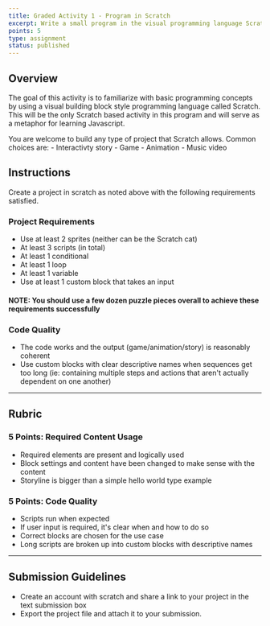 ```yaml
---
title: Graded Activity 1 - Program in Scratch
excerpt: Write a small program in the visual programming language Scratch.
points: 5
type: assignment
status: published
---
```


<h2>Overview</h2>

The goal of this activity is to familiarize with basic programming concepts by using a visual building block style programming language called Scratch. This will be the only Scratch based activity in this program and will serve as a metaphor for learning Javascript.

You are welcome to build any type of project that Scratch allows. Common choices are: - Interactivty story - Game - Animation - Music video

<h2>Instructions</h2>

Create a project in scratch as noted above with the following requirements satisfied.

### Project Requirements

- Use at least 2 sprites (neither can be the Scratch cat)
- At least 3 scripts (in total)
- At least 1 conditional
- At least 1 loop
- At least 1 variable
- Use at least 1 custom block that takes an input

#### **NOTE**: You should use a few dozen puzzle pieces overall to achieve these requirements successfully

### Code Quality

- The code works and the output (game/animation/story) is reasonably coherent
- Use custom blocks with clear descriptive names when sequences get too long (ie: containing multiple steps and actions that aren't actually dependent on one another)

---

<h2>Rubric</h2>

### 5 Points: Required Content Usage

- Required elements are present and logically used
- Block settings and content have been changed to make sense with the content
- Storyline is bigger than a simple hello world type example

### 5 Points: Code Quality

- Scripts run when expected
- If user input is required, it's clear when and how to do so
- Correct blocks are chosen for the use case
- Long scripts are broken up into custom blocks with descriptive names

---

<h2>Submission Guidelines</h2>

- Create an account with scratch and share a link to your project in the text submission box
- Export the project file and attach it to your submission.
